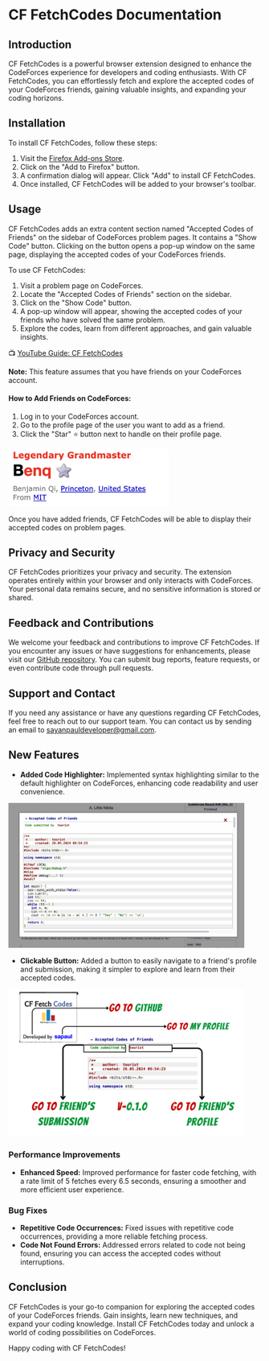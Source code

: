 # CF FetchCodes Documentation

## Introduction
CF FetchCodes is a powerful browser extension designed to enhance the CodeForces experience for developers and coding enthusiasts. With CF FetchCodes, you can effortlessly fetch and explore the accepted codes of your CodeForces friends, gaining valuable insights, and expanding your coding horizons.

## Installation
To install CF FetchCodes, follow these steps:
1. Visit the [Firefox Add-ons Store](https://addons.mozilla.org/en-US/firefox/addon/cf-fetchcodes/).
2. Click on the "Add to Firefox" button.
3. A confirmation dialog will appear. Click "Add" to install CF FetchCodes.
4. Once installed, CF FetchCodes will be added to your browser's toolbar.

## Usage
CF FetchCodes adds an extra content section named "Accepted Codes of Friends" on the sidebar of CodeForces problem pages. It contains a "Show Code" button. Clicking on the button opens a pop-up window on the same page, displaying the accepted codes of your CodeForces friends.

To use CF FetchCodes:
1. Visit a problem page on CodeForces.
2. Locate the "Accepted Codes of Friends" section on the sidebar.
3. Click on the "Show Code" button.
4. A pop-up window will appear, showing the accepted codes of your friends who have solved the same problem.
5. Explore the codes, learn from different approaches, and gain valuable insights.

📺 [YouTube Guide: CF FetchCodes](https://www.youtube.com/watch?v=gcQwU1W23x8)

**Note:** This feature assumes that you have friends on your CodeForces account. 

#### How to Add Friends on CodeForces:
1. Log in to your CodeForces account.
2. Go to the profile page of the user you want to add as a friend.
3. Click the "Star" ⭐️ button next to handle on their profile page.

<img src="Documentation/Images/friendButton.png" alt="alt text" width="320"/>

Once you have added friends, CF FetchCodes will be able to display their accepted codes on problem pages.

## Privacy and Security
CF FetchCodes prioritizes your privacy and security. The extension operates entirely within your browser and only interacts with CodeForces. Your personal data remains secure, and no sensitive information is stored or shared.

## Feedback and Contributions
We welcome your feedback and contributions to improve CF FetchCodes. If you encounter any issues or have suggestions for enhancements, please visit our [GitHub repository](https://github.com/sa-paul/CF_FetchCodes). You can submit bug reports, feature requests, or even contribute code through pull requests.

## Support and Contact
If you need any assistance or have any questions regarding CF FetchCodes, feel free to reach out to our support team. You can contact us by sending an email to [sayanpauldeveloper@gmail.com](mailto:sayanpauldeveloper@gmail.com).

## New Features
- **Added Code Highlighter:** Implemented syntax highlighting similar to the default highlighter on CodeForces, enhancing code readability and user convenience.

<img src="Documentation/Images/newTheme.png" alt="Loading" width="470"/>

- **Clickable Button:** Added a button to easily navigate to a friend's profile and submission, making it simpler to explore and learn from their accepted codes.

<img src="Documentation/Images/changeLog2.png" alt="Loading" width="470"/>

### Performance Improvements
- **Enhanced Speed:** Improved performance for faster code fetching, with a rate limit of 5 fetches every 6.5 seconds, ensuring a smoother and more efficient user experience.

### Bug Fixes
- **Repetitive Code Occurrences:** Fixed issues with repetitive code occurrences, providing a more reliable fetching process.
- **Code Not Found Errors:** Addressed errors related to code not being found, ensuring you can access the accepted codes without interruptions.

## Conclusion
CF FetchCodes is your go-to companion for exploring the accepted codes of your CodeForces friends. Gain insights, learn new techniques, and expand your coding knowledge. Install CF FetchCodes today and unlock a world of coding possibilities on CodeForces.

Happy coding with CF FetchCodes!
